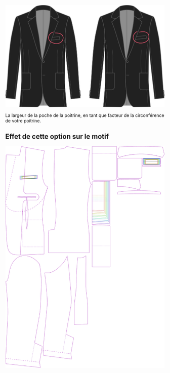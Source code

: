 
![Largeur de la poche poitrine](chestpocketwidth.svg)

La largeur de la poche de la poitrine, en tant que facteur de la circonférence de votre poitrine.


## Effet de cette option sur le motif
![Cette image montre l'effet de cette option en superposant plusieurs variantes qui ont une valeur différente pour cette option](jaeger_chestpocketwidth_sample.svg "Effet de cette option sur le motif")